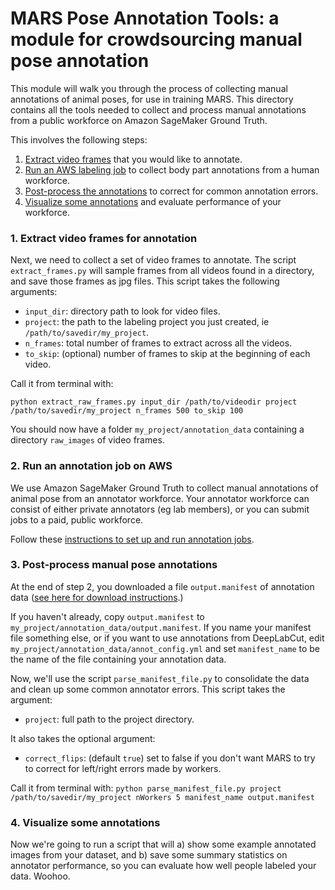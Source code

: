 # MARS Pose Annotation Tools: a module for crowdsourcing manual pose annotation

This module will walk you through the process of collecting manual annotations of animal poses, for use in training MARS. This directory contains all the tools needed to collect and process manual annotations from a public workforce on Amazon SageMaker Ground Truth.

This involves the following steps:

1. [Extract video frames](#1-extract-video-frames-for-annotation) that you would like to annotate.
2. [Run an AWS labeling job](#2-run-an-annotation-job-on-aws) to collect body part annotations from a human workforce.
3. [Post-process the annotations](#3-post-process-manual-pose-annotations) to correct for common annotation errors.
4. [Visualize some annotations](#4-visualize-some-annotations) and evaluate performance of your workforce.

### 1. Extract video frames for annotation
Next, we need to collect a set of video frames to annotate. The script `extract_frames.py` will sample frames from all videos found in a directory, and save those frames as jpg files. This script takes the following arguments:

* `input_dir`: directory path to look for video files.
* `project`: the path to the labeling project you just created, ie `/path/to/savedir/my_project`.
* `n_frames`: total number of frames to extract across all the videos.
* `to_skip`: (optional) number of frames to skip at the beginning of each video.

Call it from terminal with:
```
python extract_raw_frames.py input_dir /path/to/videodir project /path/to/savedir/my_project n_frames 500 to_skip 100
```
You should now have a folder `my_project/annotation_data` containing a directory `raw_images` of video frames.

### 2. Run an annotation job on AWS
We use Amazon SageMaker Ground Truth to collect manual annotations of animal pose from an annotator workforce. Your annotator workforce can consist of either private annotators (eg lab members), or you can submit jobs to a paid, public workforce.

Follow these [instructions to set up and run annotation jobs](docs/readme_groundTruthSetup.md).

### 3. Post-process manual pose annotations
At the end of step 2, you downloaded a file `output.manifest` of annotation data ([see here for download instructions](docs/readme_groundTruthSetup.md#5-download-the-completed-annotations).)

If you haven't already, copy `output.manifest` to `my_project/annotation_data/output.manifest`. If you name your manifest file something else, or if you want to use annotations from DeepLabCut, edit `my_project/annotation_data/annot_config.yml` and set `manifest_name` to be the name of the file containing your annotation data.

Now, we'll use the script `parse_manifest_file.py` to consolidate the data and clean up some common annotator errors. This script takes the argument:

* `project`: full path to the project directory.

It also takes the optional argument:
* `correct_flips`: (default `true`) set to false if you don't want MARS to try to correct for left/right errors made by workers.

Call it from terminal with:
```python parse_manifest_file.py project /path/to/savedir/my_project nWorkers 5 manifest_name output.manifest```

### 4. Visualize some annotations
Now we're going to run a script that will a) show some example annotated images from your dataset, and b) save some summary statistics on annotator performance, so you can evaluate how well people labeled your data. Woohoo.
